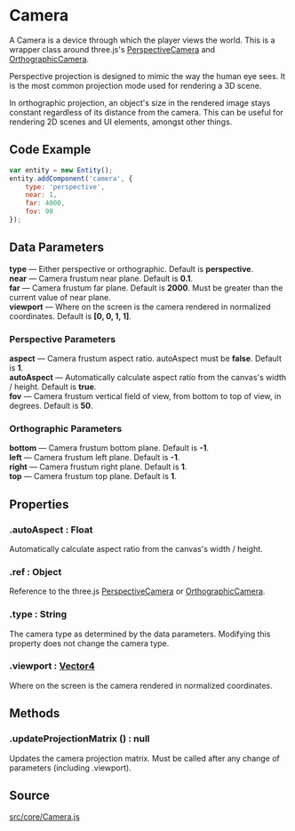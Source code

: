 # Camera
A Camera is a device through which the player views the world. This is a wrapper class around three.js's [PerspectiveCamera](https://threejs.org/docs/index.html#api/en/cameras/PerspectiveCamera) and [OrthographicCamera](https://threejs.org/docs/index.html#api/en/cameras/OrthographicCamera).

Perspective projection is designed to mimic the way the human eye sees. It is the most common projection mode used for rendering a 3D scene.

In orthographic projection, an object's size in the rendered image stays constant regardless of its distance from the camera. This can be useful for rendering 2D scenes and UI elements, amongst other things.

## Code Example

```javascript
var entity = new Entity();
entity.addComponent('camera', {
	type: 'perspective',
	near: 1,
	far: 4000,
	fov: 90
});
```

## Data Parameters

**type** — Either perspective or orthographic. Default is **perspective**.<br>
**near** — Camera frustum near plane. Default is **0.1**.<br>
**far** — Camera frustum far plane. Default is **2000**. Must be greater than the current value of near plane.<br>
**viewport** — 	Where on the screen is the camera rendered in normalized coordinates. Default is **[0, 0, 1, 1]**.<br>

### Perspective Parameters

**aspect** — Camera frustum aspect ratio. autoAspect must be **false**. Default is **1**.<br>
**autoAspect** — Automatically calculate aspect ratio from the canvas's width / height. Default is **true**.<br>
**fov** — Camera frustum vertical field of view, from bottom to top of view, in degrees. Default is **50**.<br>

### Orthographic Parameters

**bottom** — Camera frustum bottom plane. Default is **-1**.<br>
**left** — Camera frustum left plane. Default is **-1**.<br>
**right** — Camera frustum right plane. Default is **1**.<br>
**top** — Camera frustum top plane. Default is **1**.<br>

## Properties

### .<a>autoAspect</a> : <span class="param">Float</span>
Automatically calculate aspect ratio from the canvas's width / height.

### .<a>ref</a> : <span class="param">Object</span>
Reference to the three.js [PerspectiveCamera](https://threejs.org/docs/index.html#api/en/cameras/PerspectiveCamera) or [OrthographicCamera](https://threejs.org/docs/index.html#api/en/cameras/OrthographicCamera).

### .<a>type</a> : <span class="param">String</span>
The camera type as determined by the data parameters. Modifying this property does not change the camera type.

### .<a>viewport</a> : <span class="param">[Vector4](https://threejs.org/docs/#api/en/math/Vector4)</span>
Where on the screen is the camera rendered in normalized coordinates.

## Methods

### .<a>updateProjectionMatrix</a> () : <span class="param">null</span>
Updates the camera projection matrix. Must be called after any change of parameters (including .viewport).

## Source
[src/core/Camera.js](https://github.com/Cloud9c/taro/blob/master/src/components/Camera.js)